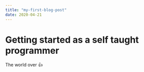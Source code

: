 ```yaml
---
title: "my-first-blog-post"
date: 2020-04-21
---
```


# Getting started as a self taught programmer
The world over :+1: 
